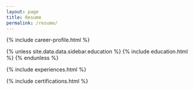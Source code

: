 ```yaml
---
layout: page
title: Resume
permalink: /resume/
---
```



{% include career-profile.html %}

{% unless site.data.data.sidebar.education %}
  {% include education.html %}
{% endunless %}

{% include experiences.html %}

{% include certifications.html %}
